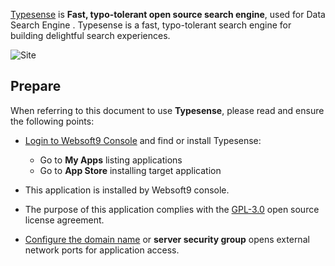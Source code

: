 [Typesense](https://typesense.org/) is **Fast, typo-tolerant open source search engine**, used for Data Search Engine . Typesense is a fast, typo-tolerant search engine for building delightful search experiences.


![Site](https://libs.websoft9.com/Websoft9/DocsPicture/zh/typesense/typesense-gui-websoft9.jpg)


## Prepare

When referring to this document to use **Typesense**, please read and ensure the following points:

- [Login to Websoft9 Console](./login-console) and find or install Typesense:
  - Go to **My Apps** listing applications 
  - Go to **App Store** installing target application

- This application is installed by Websoft9 console.


- The purpose of this application complies with the [GPL-3.0](https://opensource.org/licenses/GPL-3.0) open source license agreement.


- [Configure the domain name](./domain-set) or **server security group** opens external network ports for application access.